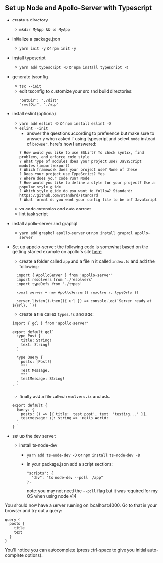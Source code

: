 ## Set up Node and Apollo-Server with Typescript

- create a directory
  - `mkdir MyApp && cd MyApp`
- initialize a package.json
  - `yarn init -y` or `npm init -y`
- install typescript
  - `yarn add typescript -D` or `npm install typescript -D`
- generate tsconfig
  - `tsc --init`
  - edit tsconfig to customize your src and build directories:
    ```
    "outDir": "./dist"
    "rootDir": "./app"
    ```
- install eslint (optional)
  - `yarn add eslint -D` or `npm install eslint -D`
  - `eslint --init`
    - answer the questions according to preference but make sure to answer `y` when asked if using typescript and select `node` instead of `browser`. here's how I answered:
    ```
    ? How would you like to use ESLint? To check syntax, find problems, and enforce code style
    ? What type of modules does your project use? JavaScript modules (import/export)
    ? Which framework does your project use? None of these
    ? Does your project use TypeScript? Yes
    ? Where does your code run? Node
    ? How would you like to define a style for your project? Use a popular style guide
    ? Which style guide do you want to follow? Standard: https://github.com/standard/standard
    ? What format do you want your config file to be in? JavaScript
    ```
  - vs code extension and auto correct
  - lint task script
- install apollo-server and graphql
  - `yarn add graphql apollo-server` or `npm install graphql apollo-server`
- Set up appolo-server:
  the following code is somewhat based on the getting started example on apollo's site [here](https://www.apollographql.com/docs/apollo-server/getting-started/)

  - create a folder called `app` and a file in it called `index.ts` and add the following:

  ```
    import { ApolloServer } from 'apollo-server'
    import resolvers from './resolvers'
    import typeDefs from './types'

    const server = new ApolloServer({ resolvers, typeDefs })

    server.listen().then(({ url }) => console.log(`Server ready at ${url}. `))
  ```

  - create a file called `types.ts` and add:

  ```
  import { gql } from 'apollo-server'

  export default gql`
    type Post {
      title: String!
      text: String!
    }

    type Query {
      posts: [Post!]
      """
      Test Message.
      """
      testMessage: String!
    }
  `

  ```

  - finally add a file called `resolvers.ts` and add:

  ```
  export default {
    Query: {
      posts: () => [{ title: 'test post', text: 'testing...' }],
      testMessage: (): string => 'Hello World!'
    }
  }

  ```

- set up the dev server:
  - install ts-node-dev
    - `yarn add ts-node-dev -D` or `npm install ts-node-dev -D`
    - in your package.json add a script sections:

      ```
      "scripts": {
        "dev": "ts-node-dev --poll ./app"
      },
      ```

      note: you may not need the `--poll` flag but it was required for my OS when using node v14

You should now have a server running on localhost:4000. Go to that in your browser and try out a query:

```
query {
  posts {
    title
    text
  }
}
```

You'll notice you can autocomplete (press ctrl-space to give you initial auto-complete options).
